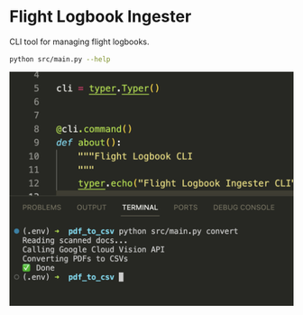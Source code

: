 # Flight Logbook Ingester

CLI tool for managing flight logbooks.

```sh
python src/main.py --help
```
![docs/cli-usage.png](https://raw.githubusercontent.com/ztbochanski/flight-logbook-ingester/ec11a6bd303b57803c9082ebe2d72101e56d7420/img/cli-usage.png)